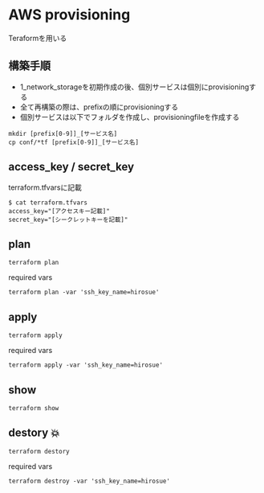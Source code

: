 # AWS provisioning

Teraformを用いる

## 構築手順

+ 1_network_storageを初期作成の後、個別サービスは個別にprovisioningする
+ 全て再構築の際は、prefixの順にprovisioningする
+ 個別サービスは以下でフォルダを作成し、provisioningfileを作成する

```
mkdir [prefix[0-9]]_[サービス名]
cp conf/*tf [prefix[0-9]]_[サービス名]
```

## access_key / secret_key

terraform.tfvarsに記載

```
$ cat terraform.tfvars
access_key="[アクセスキー記載]"
secret_key="[シークレットキーを記載]"
```

## plan

```
terraform plan
```

required vars

```
terraform plan -var 'ssh_key_name=hirosue'
```

## apply

```
terraform apply
```

required vars

```
terraform apply -var 'ssh_key_name=hirosue'
```

## show

```
terraform show
```

## destory :boom:

```
terraform destory
```

required vars

```
terraform destroy -var 'ssh_key_name=hirosue'
```
